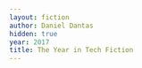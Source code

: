 ```yaml
---
layout: fiction
author: Daniel Dantas
hidden: true
year: 2017
title: The Year in Tech Fiction
---
```

